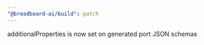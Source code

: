 ```yaml
---
"@breadboard-ai/build": patch
---
```


additionalProperties is now set on generated port JSON schemas
